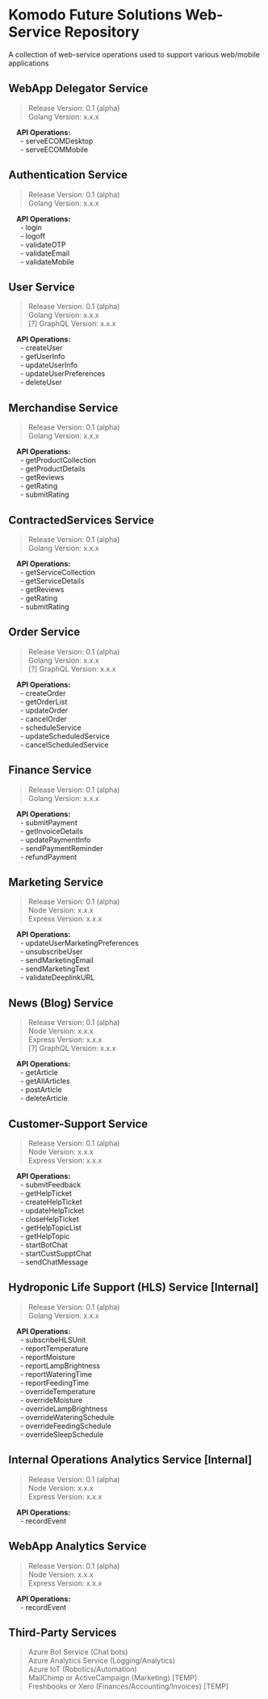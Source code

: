# Komodo Future Solutions Web-Service Repository
A collection of web-service operations used to support various web/mobile applications

## WebApp Delegator Service 
> Release Version: 0.1 (alpha) </br>
> Golang Version: x.x.x </br>

&nbsp;&nbsp;&nbsp; **API Operations:** </br>
&nbsp;&nbsp;&nbsp;&nbsp;&nbsp;  - serveECOMDesktop </br>
&nbsp;&nbsp;&nbsp;&nbsp;&nbsp;  - serveECOMMobile </br>


## Authentication Service
> Release Version: 0.1 (alpha) </br>
> Golang Version: x.x.x </br>

&nbsp;&nbsp;&nbsp; **API Operations:** </br>
&nbsp;&nbsp;&nbsp;&nbsp;&nbsp;  - login </br>
&nbsp;&nbsp;&nbsp;&nbsp;&nbsp;  - logoff </br>
&nbsp;&nbsp;&nbsp;&nbsp;&nbsp;  - validateOTP </br>
&nbsp;&nbsp;&nbsp;&nbsp;&nbsp;  - validateEmail </br>
&nbsp;&nbsp;&nbsp;&nbsp;&nbsp;  - validateMobile </br>


## User Service
> Release Version: 0.1 (alpha) </br>
> Golang Version: x.x.x  </br>
> [?] GraphQL Version: x.x.x </br>
 
&nbsp;&nbsp;&nbsp; **API Operations:** </br>
&nbsp;&nbsp;&nbsp;&nbsp;&nbsp;  - createUser </br>
&nbsp;&nbsp;&nbsp;&nbsp;&nbsp;  - getUserInfo </br>
&nbsp;&nbsp;&nbsp;&nbsp;&nbsp;  - updateUserInfo </br>
&nbsp;&nbsp;&nbsp;&nbsp;&nbsp;  - updateUserPreferences </br>
&nbsp;&nbsp;&nbsp;&nbsp;&nbsp;  - deleteUser </br>


## Merchandise Service
> Release Version: 0.1 (alpha) </br>
> Golang Version: x.x.x  </br>

&nbsp;&nbsp;&nbsp; **API Operations:** </br>
&nbsp;&nbsp;&nbsp;&nbsp;&nbsp;  - getProductCollection </br>
&nbsp;&nbsp;&nbsp;&nbsp;&nbsp;  - getProductDetails </br>
&nbsp;&nbsp;&nbsp;&nbsp;&nbsp;  - getReviews </br>
&nbsp;&nbsp;&nbsp;&nbsp;&nbsp;  - getRating </br>
&nbsp;&nbsp;&nbsp;&nbsp;&nbsp;  - submitRating </br>


## ContractedServices Service
> Release Version: 0.1 (alpha) </br>
> Golang Version: x.x.x </br>

&nbsp;&nbsp;&nbsp; **API Operations:** </br>
&nbsp;&nbsp;&nbsp;&nbsp;&nbsp;  - getServiceCollection </br>
&nbsp;&nbsp;&nbsp;&nbsp;&nbsp;  - getServiceDetails </br>
&nbsp;&nbsp;&nbsp;&nbsp;&nbsp;  - getReviews </br>
&nbsp;&nbsp;&nbsp;&nbsp;&nbsp;  - getRating </br>
&nbsp;&nbsp;&nbsp;&nbsp;&nbsp;  - submitRating </br>


## Order Service
> Release Version: 0.1 (alpha) </br>
> Golang Version: x.x.x  </br>
> [?] GraphQL Version: x.x.x </br>

&nbsp;&nbsp;&nbsp; **API Operations:** </br>
&nbsp;&nbsp;&nbsp;&nbsp;&nbsp;  - createOrder </br>
&nbsp;&nbsp;&nbsp;&nbsp;&nbsp;  - getOrderList </br>
&nbsp;&nbsp;&nbsp;&nbsp;&nbsp;  - updateOrder </br>
&nbsp;&nbsp;&nbsp;&nbsp;&nbsp;  - cancelOrder </br>
&nbsp;&nbsp;&nbsp;&nbsp;&nbsp;  - scheduleService </br>
&nbsp;&nbsp;&nbsp;&nbsp;&nbsp;  - updateScheduledService </br>
&nbsp;&nbsp;&nbsp;&nbsp;&nbsp;  - cancelScheduledService </br>


## Finance Service
> Release Version: 0.1 (alpha) </br>
> Golang Version: x.x.x  </br>

&nbsp;&nbsp;&nbsp; **API Operations:** </br>
&nbsp;&nbsp;&nbsp;&nbsp;&nbsp;  - submitPayment </br>
&nbsp;&nbsp;&nbsp;&nbsp;&nbsp;  - getInvoiceDetails </br>
&nbsp;&nbsp;&nbsp;&nbsp;&nbsp;  - updatePaymentInfo </br>
&nbsp;&nbsp;&nbsp;&nbsp;&nbsp;  - sendPaymentReminder </br>
&nbsp;&nbsp;&nbsp;&nbsp;&nbsp;  - refundPayment </br>


## Marketing Service
> Release Version: 0.1 (alpha) </br>
> Node Version: x.x.x </br>
> Express Version: x.x.x </br>

&nbsp;&nbsp;&nbsp; **API Operations:** </br>
&nbsp;&nbsp;&nbsp;&nbsp;&nbsp;  - updateUserMarketingPreferences </br>
&nbsp;&nbsp;&nbsp;&nbsp;&nbsp;  - unsubscribeUser </br>
&nbsp;&nbsp;&nbsp;&nbsp;&nbsp;  - sendMarketingEmail </br>
&nbsp;&nbsp;&nbsp;&nbsp;&nbsp;  - sendMarketingText </br>
&nbsp;&nbsp;&nbsp;&nbsp;&nbsp;  - validateDeeplinkURL </br>


## News (Blog) Service
> Release Version: 0.1 (alpha) </br>
> Node Version: x.x.x  </br>
> Express Version: x.x.x </br>
> [?] GraphQL Version: x.x.x </br>

&nbsp;&nbsp;&nbsp; **API Operations:** </br>
&nbsp;&nbsp;&nbsp;&nbsp;&nbsp;  - getArticle </br>
&nbsp;&nbsp;&nbsp;&nbsp;&nbsp;  - getAllArticles </br>
&nbsp;&nbsp;&nbsp;&nbsp;&nbsp;  - postArticle </br>
&nbsp;&nbsp;&nbsp;&nbsp;&nbsp;  - deleteArticle </br>


## Customer-Support Service
> Release Version: 0.1 (alpha) </br>
> Node Version: x.x.x </br>
> Express Version: x.x.x </br>

&nbsp;&nbsp;&nbsp; **API Operations:** </br>
&nbsp;&nbsp;&nbsp;&nbsp;&nbsp;  - submitFeedback </br>
&nbsp;&nbsp;&nbsp;&nbsp;&nbsp;  - getHelpTicket </br>
&nbsp;&nbsp;&nbsp;&nbsp;&nbsp;  - createHelpTicket </br>
&nbsp;&nbsp;&nbsp;&nbsp;&nbsp;  - updateHelpTicket </br>
&nbsp;&nbsp;&nbsp;&nbsp;&nbsp;  - closeHelpTicket </br>
&nbsp;&nbsp;&nbsp;&nbsp;&nbsp;  - getHelpTopicList </br>
&nbsp;&nbsp;&nbsp;&nbsp;&nbsp;  - getHelpTopic </br>
&nbsp;&nbsp;&nbsp;&nbsp;&nbsp;  - startBotChat </br>
&nbsp;&nbsp;&nbsp;&nbsp;&nbsp;  - startCustSupptChat </br>
&nbsp;&nbsp;&nbsp;&nbsp;&nbsp;  - sendChatMessage </br>


## Hydroponic Life Support (HLS) Service [Internal]
> Release Version: 0.1 (alpha) </br>
> Golang Version: x.x.x  </br>

&nbsp;&nbsp;&nbsp; **API Operations:** </br>
&nbsp;&nbsp;&nbsp;&nbsp;&nbsp;  - subscribeHLSUnit </br>
&nbsp;&nbsp;&nbsp;&nbsp;&nbsp;  - reportTemperature </br>
&nbsp;&nbsp;&nbsp;&nbsp;&nbsp;  - reportMoisture </br>
&nbsp;&nbsp;&nbsp;&nbsp;&nbsp;  - reportLampBrightness </br>
&nbsp;&nbsp;&nbsp;&nbsp;&nbsp;  - reportWateringTime </br>
&nbsp;&nbsp;&nbsp;&nbsp;&nbsp;  - reportFeedingTime </br>
&nbsp;&nbsp;&nbsp;&nbsp;&nbsp;  - overrideTemperature </br>
&nbsp;&nbsp;&nbsp;&nbsp;&nbsp;  - overrideMoisture </br>
&nbsp;&nbsp;&nbsp;&nbsp;&nbsp;  - overrideLampBrightness </br>
&nbsp;&nbsp;&nbsp;&nbsp;&nbsp;  - overrideWateringSchedule </br>
&nbsp;&nbsp;&nbsp;&nbsp;&nbsp;  - overrideFeedingSchedule </br>
&nbsp;&nbsp;&nbsp;&nbsp;&nbsp;  - overrideSleepSchedule </br>


## Internal Operations Analytics Service [Internal]
> Release Version: 0.1 (alpha) </br>
> Node Version: x.x.x </br>
> Express Version: x.x.x </br>

&nbsp;&nbsp;&nbsp; **API Operations:** </br>
&nbsp;&nbsp;&nbsp;&nbsp;&nbsp;  - recordEvent </br>


## WebApp Analytics Service
> Release Version: 0.1 (alpha) </br>
> Node Version: x.x.x </br>
> Express Version: x.x.x </br>

&nbsp;&nbsp;&nbsp; **API Operations:** </br>
&nbsp;&nbsp;&nbsp;&nbsp;&nbsp;  - recordEvent </br>


## Third-Party Services
> Azure Bot Service (Chat bots) </br>
> Azure Analytics Service (Logging/Analytics) </br>
> Azure IoT (Robotics/Automation) </br>
> MailChimp or ActiveCampaign (Marketing) [TEMP] </br>
> Freshbooks or Xero (Finances/Accounting/Invoices) [TEMP] </br>
